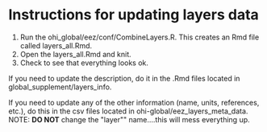 # Instructions for updating layers data

1. Run the ohi_global/eez/conf/CombineLayers.R.  This creates an Rmd file called layers_all.Rmd.
2. Open the layers_all.Rmd and knit.
3. Check to see that everything looks ok.

If you need to update the description, do it in the .Rmd files located in global_supplement/layers_info.

If you need to update any of the other information (name, units, references, etc.), do this in the csv files located in ohi-global/eez_layers_meta_data.  NOTE: **DO NOT** change the "layer"" name....this will mess everything up.


